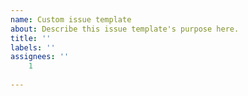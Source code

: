 ```yaml
---
name: Custom issue template
about: Describe this issue template's purpose here.
title: ''
labels: ''
assignees: ''
	1
	
---
```



